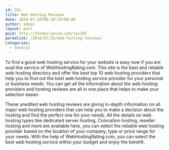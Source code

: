 ```yaml
---
id: 291
title: Web Hosting Reviews
date: 2010-07-20T08:10:35+00:00
author: admin
layout: post
guid: http://thedailyevie.com/?p=291
permalink: /2010/07/20/web-hosting-reviews/
categories:
  - General
---
```

To find a good web hosting service for your website is easy now if you are avail the service of WebHostingRating.com. This site is the best and reliable web hosting directory and offer the best top 10 web hosting providers that help you to find out the best web hosting service provider for your personal or business needs. You can get all the information about the web hosting providers and hosting reviews are all in one place that helps to make your selection easier.

These unedited web hosting reviews are giving in-depth information on all major web hosting providers that can help you to make a decision about the hosting and find the perfect one for your needs. All the details on web hosting types like dedicated server hosting, Colocation hosting, reseller hosting and more are available here, you can select the reliable web hosting provider based on the location of your company, type or price range for your needs. With the help of WebHostingRating.com, you can select the best web hosting service within your budget and enjoy the benefit.